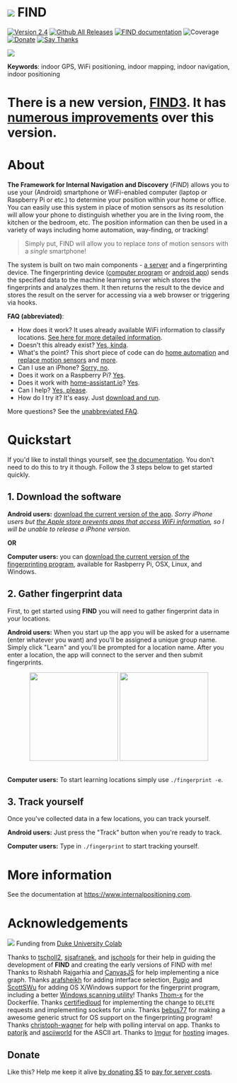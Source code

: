# ![](https://raw.githubusercontent.com/schollz/find/master/static/img/FIND_icon_larger.png) FIND

[![Version 2.4](https://img.shields.io/badge/version-2.4-brightgreen.svg?style=flat-square)](https://www.internalpositioning.com/guide/development/) 
[![Github All Releases](https://img.shields.io/github/downloads/schollz/find/total.svg?style=flat-square)](https://github.com/schollz/find/releases)
[![FIND documentation](https://img.shields.io/badge/find-documentation-blue.svg?style=flat-square)](https://www.internalpositioning.com/) 
![Coverage](https://img.shields.io/badge/coverage-57%25-orange.svg?style=flat-square) 
[![Donate](https://img.shields.io/badge/donate-$-brown.svg?style=flat-square)](https://www.paypal.me/ZackScholl/5.00)
[![Say Thanks](https://img.shields.io/badge/Say%20Thanks-!-yellow.svg?style=flat-square)](https://saythanks.io/to/schollz)


[![](https://raw.githubusercontent.com/schollz/find/master/static/splash.gif)](https://www.internalpositioning.com/)

**Keywords**: indoor GPS, WiFi positioning, indoor mapping, indoor navigation, indoor positioning

# There is a new version, [FIND3](https://github.com/schollz/find3). It has [numerous improvements](https://www.internalpositioning.com/doc/overview.md#new-version) over this version.

# About

**The Framework for Internal Navigation and Discovery** (_FIND_) allows you to use your (Android) smartphone or WiFi-enabled computer (laptop or Raspberry Pi or etc.) to determine your position within your home or office. You can easily use this system in place of motion sensors as its resolution will allow your phone to distinguish whether you are in the living room, the kitchen or the bedroom, etc. The position information can then be used in a variety of ways including home automation, way-finding, or tracking!

> Simply put, FIND will allow you to replace _tons_ of motion sensors with a _single_ smartphone!

The system is built on two main components - [a server](https://ml.internalpositioning.com/) and a fingerprinting device. The fingerprinting device ([computer program](https://github.com/schollz/find/releases/tag/v0.5) or [android app](https://play.google.com/store/apps/details?id=com.hcp.find)) sends the specified data to the machine learning server which stores the fingerprints and analyzes them. It then returns the result to the device and stores the result on the server for accessing via a web browser or triggering via hooks.

**FAQ (abbreviated)**:

- How does it work? It uses already available WiFi information to classify locations. [See here for more detailed information](https://www.internalpositioning.com/faq/#how-does-it-work).
- Doesn't this already exist? [Yes, kinda](https://www.internalpositioning.com/faq/#doesnt-this-already-exist).
- What's the point? This short piece of code can do [home automation](https://www.internalpositioning.com/faq/#can-i-run-the-server-at-home-on-the-lan-connection) and [replace motion sensors](https://www.internalpositioning.com/faq/#can-it-replace-motion-sensors) and [more](https://www.internalpositioning.com/faq/#whats-the-point-of-this).
- Can I use an iPhone? [Sorry, no](https://www.internalpositioning.com/faq/#can-i-use-an-iphone).
- Does it work on a Raspberry Pi? [Yes](https://www.internalpositioning.com/faq/#can-you-run-the-server-on-a-raspberry-pi).
- Does it work with [home-assistant.io](https://home-assistant.io/)? [Yes](https://www.internalpositioning.com/faq/#does-it-work-with-home-assistantio).
- Can I help? [Yes, please](https://github.com/schollz/find/issues).
- How do I try it? It's easy. Just [download and run](https://github.com/schollz/find#usage).

More questions? See the [unabbreviated FAQ](https://www.internalpositioning.com/faq/).

# Quickstart

If you'd like to install things yourself, see [the documentation](https://www.internalpositioning.com/setup/). You don't need to do this to try it though. Follow the 3 steps below to get started quickly.

## 1\. Download the software

**Android users:** [download the current version of the app](https://play.google.com/store/apps/details?id=com.hcp.find). _Sorry iPhone users but [the Apple store prevents apps that access WiFi information](https://www.internalpositioning.com/faq/#can-i-use-an-iphone), so I will be unable to release a iPhone version._

**OR**

**Computer users:** you can [download the current version of the fingerprinting program](https://github.com/schollz/find/releases/tag/v0.5), available for Rasbperry Pi, OSX, Linux, and Windows.

## 2\. Gather fingerprint data

First, to get started using **FIND** you will need to gather fingerprint data in your locations.

**Android users:** When you start up the app you will be asked for a username (enter whatever you want) and you'll be assigned a unique group name. Simply click "Learn" and you'll be prompted for a location name. After you enter a location, the app will connect to the server and then submit fingerprints.

<center><img src="https://i.imgur.com/fbcYom5.png" width="200px">
<img src="https://i.imgur.com/Ab9eXIk.png" width="200px"></center>

<br>

**Computer users:** To start learning locations simply use `./fingerprint -e`.

## 3\. Track yourself

Once you've collected data in a few locations, you can track yourself.

**Android users:** Just press the "Track" button when you're ready to track.

**Computer users:** Type in `./fingerprint` to start tracking yourself.

# More information

See the documentation at <https://www.internalpositioning.com>.

# Acknowledgements

![](https://i.imgur.com/Ze51DJ6.png) Funding from [Duke University Colab](https://colab.duke.edu/)

Thanks to [tscholl2](https://github.com/tscholl2), [sjsafranek](https://github.com/sjsafranek), and [jschools](https://github.com/jschools) for their help in guiding the development of **FIND** and creating the early versions of FIND with me! Thanks to Rishabh Rajgarhia and [CanvasJS](http://canvasjs.com/) for help implementing a nice graph. Thanks [arafsheikh](https://github.com/arafsheikh) for adding interface selection, [Pugio](https://github.com/Pugio) and [ScottSWu](https://github.com/ScottSWu) for adding OS X/Windows support for the fingerprint program, including a better [Windows scanning utility](https://github.com/ScottSWu/windows-wlan-util/releases)! Thanks [Thom-x](https://github.com/Thom-x) for the Dockerfile. Thanks [certifiedloud](https://github.com/certifiedloud) for implementing the change to `DELETE` requests and implementing sockets for unix. Thanks [bebus77](https://github.com/bebus77) for making a awesome generic struct for OS support on the fingerprinting program! Thanks [christoph-wagner](https://github.com/Christoph-Wagner) for help with polling interval on app. Thanks to [patorjk](http://patorjk.com/software/taag/) and [asciiworld](http://www.asciiworld.com/) for the ASCII art. Thanks to [Imgur](https://imgur.com/a/yjvci) for [hosting](https://imgur.com/a/3yGjV) images.

## Donate

Like this? Help me keep it alive [by donating $5](https://www.paypal.me/ZackScholl/5.00) to [pay for server costs](http://rpiai.com/donate/).
